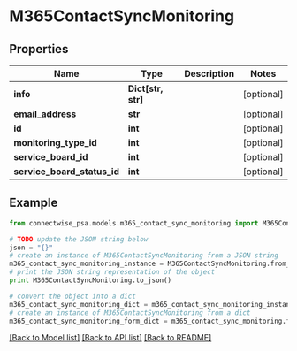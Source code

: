 # M365ContactSyncMonitoring


## Properties
Name | Type | Description | Notes
------------ | ------------- | ------------- | -------------
**info** | **Dict[str, str]** |  | [optional] 
**email_address** | **str** |  | [optional] 
**id** | **int** |  | [optional] 
**monitoring_type_id** | **int** |  | [optional] 
**service_board_id** | **int** |  | [optional] 
**service_board_status_id** | **int** |  | [optional] 

## Example

```python
from connectwise_psa.models.m365_contact_sync_monitoring import M365ContactSyncMonitoring

# TODO update the JSON string below
json = "{}"
# create an instance of M365ContactSyncMonitoring from a JSON string
m365_contact_sync_monitoring_instance = M365ContactSyncMonitoring.from_json(json)
# print the JSON string representation of the object
print M365ContactSyncMonitoring.to_json()

# convert the object into a dict
m365_contact_sync_monitoring_dict = m365_contact_sync_monitoring_instance.to_dict()
# create an instance of M365ContactSyncMonitoring from a dict
m365_contact_sync_monitoring_form_dict = m365_contact_sync_monitoring.from_dict(m365_contact_sync_monitoring_dict)
```
[[Back to Model list]](../README.md#documentation-for-models) [[Back to API list]](../README.md#documentation-for-api-endpoints) [[Back to README]](../README.md)


